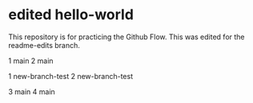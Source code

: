 # edited hello-world
This repository is for practicing the Github Flow. This was edited for the readme-edits branch.

1 main
2 main

1 new-branch-test
2 new-branch-test

3 main
4 main
